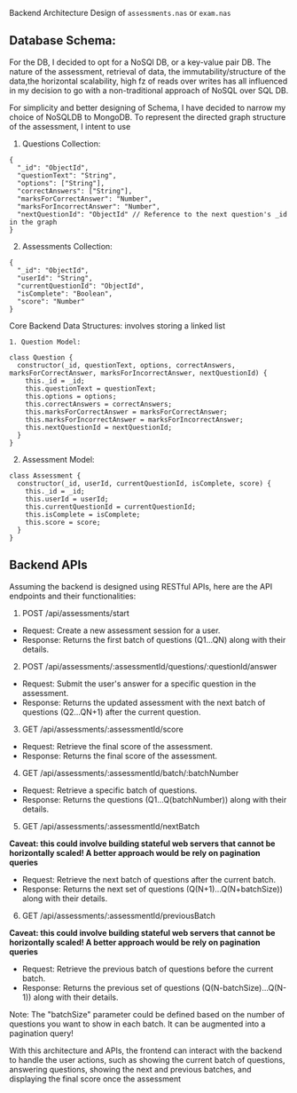 Backend Architecture Design of `assessments.nas` or `exam.nas`

## Database Schema:

For the DB, I decided to opt for a NoSQl DB, or a key-value pair DB. The nature of the assessment, retrieval of data, the immutability/structure of the data,the horizontal scalability, high fz of reads over writes  has all influenced in my decision to go with a non-traditional approach of NoSQL over SQL DB. 

For simplicity and better designing of Schema, I have decided to narrow my choice of NoSQLDB to MongoDB.
To represent the directed graph structure of the assessment, I intent to use 

1. Questions Collection:
```
{
  "_id": "ObjectId",
  "questionText": "String",
  "options": ["String"],
  "correctAnswers": ["String"],
  "marksForCorrectAnswer": "Number",
  "marksForIncorrectAnswer": "Number",
  "nextQuestionId": "ObjectId" // Reference to the next question's _id in the graph
}
```
2. Assessments Collection:
```
{
  "_id": "ObjectId",
  "userId": "String",
  "currentQuestionId": "ObjectId",
  "isComplete": "Boolean",
  "score": "Number"
}
```
Core Backend Data Structures: involves storing a linked list
```
1. Question Model:

class Question {
  constructor(_id, questionText, options, correctAnswers, marksForCorrectAnswer, marksForIncorrectAnswer, nextQuestionId) {
    this._id = _id;
    this.questionText = questionText;
    this.options = options;
    this.correctAnswers = correctAnswers;
    this.marksForCorrectAnswer = marksForCorrectAnswer;
    this.marksForIncorrectAnswer = marksForIncorrectAnswer;
    this.nextQuestionId = nextQuestionId;
  }
}
```
2. Assessment Model:
```
class Assessment {
  constructor(_id, userId, currentQuestionId, isComplete, score) {
    this._id = _id;
    this.userId = userId;
    this.currentQuestionId = currentQuestionId;
    this.isComplete = isComplete;
    this.score = score;
  }
}
```

## Backend APIs

Assuming the backend is designed using RESTful APIs, here are the API endpoints and their functionalities:

1. POST /api/assessments/start

-   Request: Create a new assessment session for a user.
-   Response: Returns the first batch of questions (Q1...QN) along with their details.

2. POST /api/assessments/:assessmentId/questions/:questionId/answer

-   Request: Submit the user's answer for a specific question in the assessment.
-   Response: Returns the updated assessment with the next batch of questions (Q2...QN+1) after the current question.

3. GET /api/assessments/:assessmentId/score

-   Request: Retrieve the final score of the assessment.
-   Response: Returns the final score of the assessment.

4. GET /api/assessments/:assessmentId/batch/:batchNumber

-   Request: Retrieve a specific batch of questions.
-   Response: Returns the questions (Q1...Q(batchNumber)) along with their details.

5. GET /api/assessments/:assessmentId/nextBatch

<b>Caveat: this could involve building stateful web servers that cannot be horizontally scaled! A better approach would be rely on pagination queries</b>

-   Request: Retrieve the next batch of questions after the current batch.
-   Response: Returns the next set of questions (Q(N+1)...Q(N+batchSize)) along with their details.

6. GET /api/assessments/:assessmentId/previousBatch

<b>Caveat: this could involve building stateful web servers that cannot be horizontally scaled! A better approach would be rely on pagination queries</b>

-   Request: Retrieve the previous batch of questions before the current batch.
-   Response: Returns the previous set of questions (Q(N-batchSize)...Q(N-1)) along with their details.

Note: The "batchSize" parameter could be defined based on the number of questions you want to show in each batch. It can be augmented into a pagination query!

With this architecture and APIs, the frontend can interact with the backend to handle the user actions, such as showing the current batch of questions, answering questions, showing the next and previous batches, and displaying the final score once the assessment 